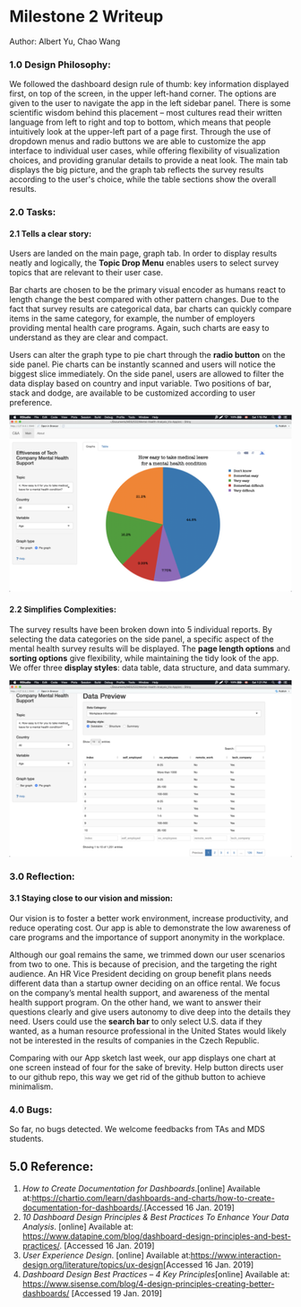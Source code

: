 # Milestone 2 Writeup

Author: Albert Yu, Chao Wang

### 1.0 Design Philosophy:

We followed the dashboard design rule of thumb: key information displayed first, on top of the screen, in the upper left-hand corner. The options are given to the user to navigate the app in the left sidebar panel. There is some scientific wisdom behind this placement – most cultures read their written language from left to right and top to bottom, which means that people intuitively look at the upper-left part of a page first. Through the use of dropdown menus and radio buttons we are able to customize the app interface to individual user cases, while offering flexibility of visualization choices, and providing granular details to provide a neat look. The main tab displays the big picture, and the graph tab reflects the survey results according to the user's choice, while the table sections show the overall results.

### 2.0 Tasks: 
#### 2.1 Tells a clear story:  
Users are landed on the main page, graph tab. In order to display results neatly and logically, the **Topic Drop Menu** enables users to select survey topics that are relevant to their user case. 

Bar charts are chosen to be the primary visual encoder as humans react to length change the best compared with other pattern changes. Due to the fact that survey results are categorical data, bar charts can quickly compare items in the same category, for example, the number of employers providing mental health care programs. Again, such charts are easy to understand as they are clear and compact.

Users can alter the graph type to pie chart through the **radio button** on the side panel. Pie charts can be instantly scanned and users will notice the biggest slice immediately. On the side panel, users are allowed to filter the data display based on country and input variable. Two positions of bar, stack and dodge,  are available to be customized according to user preference.

<img src="../imgs/main-page_graph_pie.png" alt="table" width="800"/>


#### 2.2 Simplifies Complexities: 
The survey results have been broken down into 5 individual reports. By selecting the data categories on the side panel, a specific aspect of the mental health survey results will be displayed. The **page length options** and **sorting options** give flexibility, while maintaining the tidy look of the app. We offer three **display styles**: data table, data structure, and data summary. 


<img src="../imgs/main-page_table_data.png" alt="table" width="800"/>


### 3.0 Reflection: 

#### 3.1  Staying close to our vision and mission: 
Our vision is to foster a better work environment, increase productivity, and reduce operating cost. Our app is able to demonstrate the low awareness of care programs and the importance of support anonymity in the workplace. 

Although our goal remains the same, we trimmed down our user scenarios from two to one. This is because of precision, and the targeting the right audience. An HR Vice President deciding on group benefit plans needs different data than a startup owner deciding on an office rental. We focus on the company’s mental health support, and awareness of the mental health support program. On the other hand, we want to answer their questions clearly and give users autonomy to dive deep into the details they need. Users could use the **search bar** to only select U.S. data if they wanted, as a human resource professional in the United States would likely not be interested in the results of companies in the Czech Republic. 

Comparing with our App sketch last week, our app displays one chart at one screen instead of four for the sake of brevity. Help button directs user to our github repo, this way we get rid of the github button to achieve minimalism.

### 4.0 Bugs: 

So far, no bugs detected. We welcome feedbacks from TAs and MDS students.

## 5.0 Reference: 
1. *How to Create Documentation for Dashboards*.\[online\] Available at:<https://chartio.com/learn/dashboards-and-charts/how-to-create-documentation-for-dashboards/>.\[Accessed 16 Jan. 2019\]
2. *10 Dashboard Design Principles & Best Practices To Enhance Your Data Analysis*.  \[online\] Available at: <https://www.datapine.com/blog/dashboard-design-principles-and-best-practices/>. \[Accessed 16 Jan. 2019\]
3. *User Experience Design*. \[online\] Available at:<https://www.interaction-design.org/literature/topics/ux-design>\[Accessed 16 Jan. 2019\]
4. *Dashboard Design Best
Practices – 4 Key Principles*\[online\] Available at: <https://www.sisense.com/blog/4-design-principles-creating-better-dashboards/> \[Accessed 19 Jan. 2019\]

